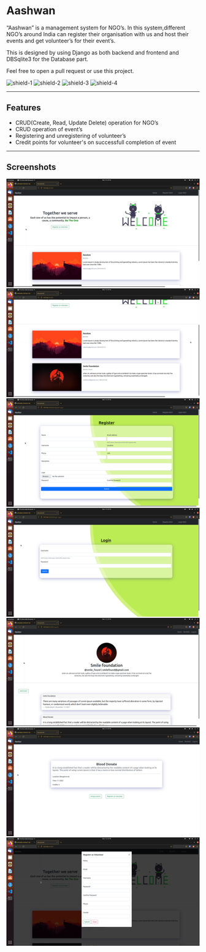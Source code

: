 # Aashwan

“Aashwan” is a management system for NGO’s. In this system,different NGO’s around India can register their organisation with us and host their events and get volunteer’s for their event’s.

This is designed by using Django as both backend and frontend and DBSqlite3 for the Database part.

Feel free to open a pull request or use this project.

![shield-1](https://img.shields.io/github/license/sudeep132/Aashwan?style=for-the-badge)
![shield-2](https://img.shields.io/github/languages/count/sudeep132/Aashwan?style=for-the-badge)
![shield-3](https://img.shields.io/github/languages/top/sudeep132/Aashwan?style=for-the-badge)
![shield-4](https://img.shields.io/tokei/lines/github/sudeep132/Aashwan?style=for-the-badge)

---

## Features

- CRUD(Create, Read, Update Delete) operation for NGO’s
- CRUD operation of event’s
- Registering and unregistering of volunteer’s
- Credit points for volunteer's on successfull completion of event

---

## Screenshots

![screenshot1](./media/images/NGO-1.png)
![screenshot2](./media/images/NGO-2.png)
![screenshot3](./media/images/NGO-3.png)
![screenshot4](./media/images/NGO-4.png)
![screenshot5](./media/images/NGO-5.png)
![screenshot4](./media/images/NGO-6.png)
![screenshot5](./media/images/NGO-7.png)
